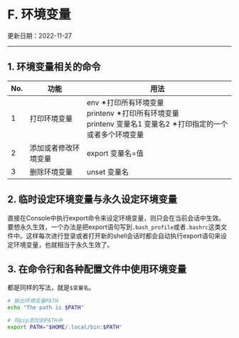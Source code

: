 # F. 环境变量

更新日期：2022-11-27

--------------------------------------

## 1. 环境变量相关的命令

| No. | 功能         | 用法                                                                    |
|-----|------------|-----------------------------------------------------------------------|
| 1   | 打印环境变量     | env  ✴打印所有环境变量<br/> printenv ✴打印所有环境变量<br/> printenv 变量名1 变量名2 ✴打印指定的一个或者多个环境变量 |
| 2   | 添加或者修改环境变量 | export 变量名=值                                                          |
| 3   | 删除环境变量     | unset 变量名                                                             |

## 2. 临时设定环境变量与永久设定环境变量

直接在Console中执行export命令来设定环境变量，则只会在当前会话中生效。
要想永久生效，一个办法是把export语句写到`.bash_profile`或者`.bashrc`这类文件中。这样每次进行登录或者打开新的shell会话时都会自动执行export语句来设定环境变量，也就相当于永久生效了。

## 3. 在命令行和各种配置文件中使用环境变量

都是同样的写法，就是`$变量名`。

```sh
# 输出环境变量PATH
echo "The path is $PATH"

# 将pip添加到PATH中
export PATH="$HOME/.local/bin:$PATH"
```
